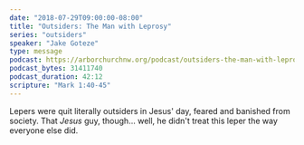 ```yaml
---
date: "2018-07-29T09:00:00-08:00"
title: "Outsiders: The Man with Leprosy"
series: "outsiders"
speaker: "Jake Goteze"
type: message
podcast: https://arborchurchnw.org/podcast/outsiders-the-man-with-leprosy.m4a
podcast_bytes: 31411740 
podcast_duration: 42:12
scripture: "Mark 1:40-45"
---
```


Lepers were quit literally outsiders in Jesus' day, feared and banished from society. That *Jesus* guy, though... well, he didn't treat this leper the way everyone else did.


